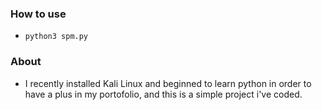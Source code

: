 ### How to use 
- ```python3 spm.py```

### About 
- I recently installed Kali Linux and beginned to learn python in order to have a plus in my portofolio, and this is a simple project i've coded.
